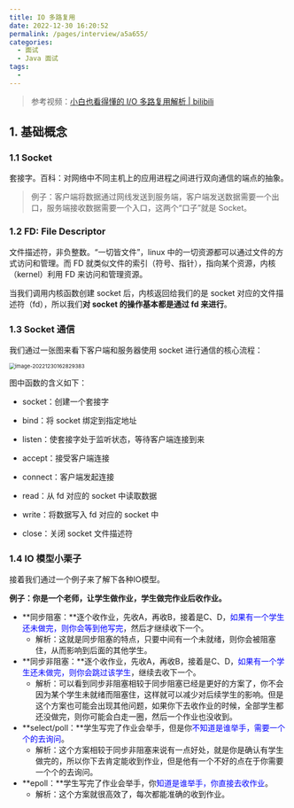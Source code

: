 ```yaml
---
title: IO 多路复用
date: 2022-12-30 16:20:52
permalink: /pages/interview/a5a655/
categories:
  - 面试
  - Java 面试
tags:
  -
---
```


> 参考视频：[小白也看得懂的 I/O 多路复用解析 | bilibili](https://www.bilibili.com/video/BV1r54y1f7bU/)

## 1. 基础概念

### 1.1 Socket

套接字。百科：对网络中不同主机上的应用进程之间进行双向通信的端点的抽象。

> 例子：客户端将数据通过网线发送到服务端，客户端发送数据需要一个出口，服务端接收数据需要一个入口，这两个“口子”就是 Socket。

### 1.2 FD: File Descriptor

文件描述符，非负整数。“一切皆文件”，linux 中的一切资源都可以通过文件的方式访问和管理。而 FD 就类似文件的索引（符号、指针），指向某个资源，内核（kernel）利用 FD 来访问和管理资源。

当我们调用内核函数创建 socket 后，内核返回给我们的是 socket 对应的文件描述符（fd），所以我们**对 socket 的操作基本都是通过 fd 来进行**。

### 1.3 Socket 通信

我们通过一张图来看下客户端和服务器使用 socket 进行通信的核心流程：

<img src="https://notebook-img-1304596351.cos.ap-beijing.myqcloud.com/img/image-20221230162829383.png" alt="image-20221230162829383" style="zoom: 67%;" />

图中函数的含义如下：

+ socket：创建一个套接字

+ bind：将 socket 绑定到指定地址

+ listen：使套接字处于监听状态，等待客户端连接到来

+ accept：接受客户端连接

+ connect：客户端发起连接

+ read：从 fd 对应的 socket 中读取数据

+ write：将数据写入 fd 对应的 socket 中

+ close：关闭 socket 文件描述符

### 1.4 IO 模型小栗子

接着我们通过一个例子来了解下各种IO模型。

**例子：你是一个老师，让学生做作业，学生做完作业后收作业。**

+ **同步阻塞：**逐个收作业，先收A，再收B，接着是C、D，<font color=blue>如果有一个学生还未做完，则你会等到他写完</font>，然后才继续收下一个。
  + 解析：这就是同步阻塞的特点，只要中间有一个未就绪，则你会被阻塞住，从而影响到后面的其他学生。
+ **同步非阻塞：**逐个收作业，先收A，再收B，接着是C、D，<font color=blue>如果有一个学生还未做完，则你会跳过该学生</font>，继续去收下一个。
  + 解析：可以看到同步非阻塞相较于同步阻塞已经是更好的方案了，你不会因为某个学生未就绪而阻塞住，这样就可以减少对后续学生的影响。但是这个方案也可能会出现其他问题，如果你下去收作业的时候，全部学生都还没做完，则你可能会白走一圈，然后一个作业也没收到。
+ **select/poll：**学生写完了作业会举手，但是你<font color=blue>不知道是谁举手，需要一个个的去询问</font>。
  + 解析：这个方案相较于同步非阻塞来说有一点好处，就是你是确认有学生做完的，所以你下去肯定能收到作业，但是他有一个不好的点在于你需要一个个的去询问。
+ **epoll：**学生写完了作业会举手，你<font color=blue>知道是谁举手，你直接去收作业</font>。
  + 解析：这个方案就很高效了，每次都能准确的收到作业。
